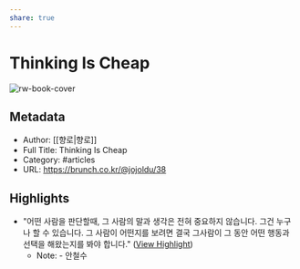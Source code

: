 ```yaml
---
share: true
---
```


# Thinking Is Cheap

![rw-book-cover](https://img1.daumcdn.net/thumb/R1280x0/?fname=http://t1.daumcdn.net/brunch/service/user/12J6/image/P5-LRzgtPxC7y_ZI4rzOcjzME30.png)

## Metadata
- Author: [[향로|향로]]
- Full Title: Thinking Is Cheap
- Category: #articles
- URL: https://brunch.co.kr/@jojoldu/38

## Highlights
- "어떤 사람을 판단할때, 그 사람의 말과 생각은 전혀 중요하지 않습니다. 
  그건 누구나 할 수 있습니다. 
  그 사람이 어떤지를 보려면 결국 그사람이 그 동안 어떤 행동과 선택을 해왔는지를 봐야 합니다." ([View Highlight](https://read.readwise.io/read/01hgvvvyktwfjce1vnxtteb0g8))
    - Note: - 안철수
